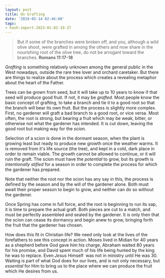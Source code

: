 ```yaml
---
layout: post
title: On Grafting
date: '2019-05-14 02:46:00'
tags:
- hash-import-2023-01-02-19-37
---
```


> But if some of the branches were broken off, and you, although a wild olive shoot, were grafted in among the others and now share in the nourishing root of the olive tree, do not be arrogant toward the branches. **Romans 11:17-18**

_Grafting_ is something relatively unknown among the general public in the West nowadays, outside the rare tree lover and orchard caretaker. But there are things to realize about the process which creates a revealing metaphor about the heart of the Father.

Trees can be grown from seed, but it will take up to 10 years to know if that seed will produce good fruit. If not, it may be _grafted_. Most people know the basic concept of grafting, to take a branch and tie it to a good root so that the branch will bear its own fruit. But the process is slightly more complex. First, no gardener will graft a bad branch to a good root, or vice versa. Most often, the root is strong, but bearing a fruit which may be weak, bitter, or otherwise not what the gardener has intended. It is cut down, leaving the good root but making way for the _scion_.

Selection of a scion is done in the dormant season, when the plant is growing least but ready to produce new growth once the weather warms. It is removed from it's life source (the tree), and kept in a cold, dark place in order to remain viable. The growth cannot be allowed to continue, or it will ruin the graft. The scion must have the _potential_ to grow, but its growth is _intentionally stifled_ for a season in order to complete the process for which the gardener has prepared.

Note that neither the root nor the scion has any say in this, the process is defined by the season and by the will of the gardener alone. Both must await their proper season to begin to grow, and neither can do so without the gardener.

Once Spring has come in full force, and the root is beginning to run its sap, it is time to prepare the actual graft. Both pieces are cut to a match, and must be perfectly assembled and sealed by the gardener. It is only then that the scion can cease its dormancy and begin anew to grow, bringing forth the fruit that the gardener has chosen.

How does this fit in Christian life? We need only look at the lives of the forefathers to see this concept in action. Moses lived in Midian for 40 years as a shepherd before God gave him his charge, Abraham waited 80 years for his promise, and David spent much of his life being hunted by the king he was to replace. Even _Jesus_ Himself &nbsp;was not in ministry until He was 30. Waiting is part of what God does for our lives, and is not only necessary, but _essential_ for Him to bring us to the place where we can produce the fruit which He desires from us.

